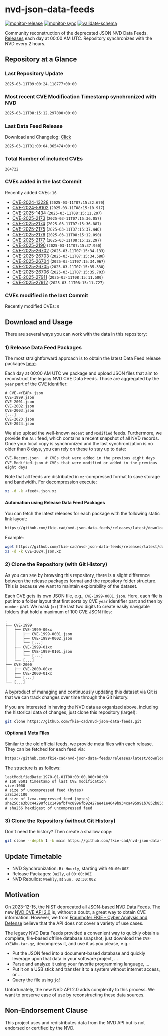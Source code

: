 # nvd-json-data-feeds

[![monitor-release](https://github.com/fkie-cad/nvd-json-data-feeds/actions/workflows/monitor_release.yml/badge.svg)](https://github.com/fkie-cad/nvd-json-data-feeds/actions/workflows/monitor_release.yml)
[![monitor-sync](https://github.com/fkie-cad/nvd-json-data-feeds/actions/workflows/monitor_sync.yml/badge.svg)](https://github.com/fkie-cad/nvd-json-data-feeds/actions/workflows/monitor_sync.yml)
[![validate-schema](https://github.com/fkie-cad/nvd-json-data-feeds/actions/workflows/validate_schema.yml/badge.svg)](https://github.com/fkie-cad/nvd-json-data-feeds/actions/workflows/validate_schema.yml)

Community reconstruction of the deprecated JSON NVD Data Feeds.
[Releases](https://github.com/fkie-cad/nvd-json-data-feeds/releases/latest) each day at 00:00 AM UTC.
Repository synchronizes with the NVD every 2 hours.

## Repository at a Glance

### Last Repository Update

```plain
2025-03-11T09:00:24.118777+00:00
```

### Most recent CVE Modification Timestamp synchronized with NVD

```plain
2025-03-11T08:15:12.297000+00:00
```

### Last Data Feed Release

Download and Changelog: [Click](https://github.com/fkie-cad/nvd-json-data-feeds/releases/latest)

```plain
2025-03-11T01:00:04.365474+00:00
```

### Total Number of included CVEs

```plain
284722
```

### CVEs added in the last Commit

Recently added CVEs: `16`

- [CVE-2024-13228](CVE-2024/CVE-2024-132xx/CVE-2024-13228.json) (`2025-03-11T07:15:32.670`)
- [CVE-2024-58102](CVE-2024/CVE-2024-581xx/CVE-2024-58102.json) (`2025-03-11T08:15:10.917`)
- [CVE-2025-1434](CVE-2025/CVE-2025-14xx/CVE-2025-1434.json) (`2025-03-11T08:15:11.207`)
- [CVE-2025-2173](CVE-2025/CVE-2025-21xx/CVE-2025-2173.json) (`2025-03-11T07:15:36.057`)
- [CVE-2025-2174](CVE-2025/CVE-2025-21xx/CVE-2025-2174.json) (`2025-03-11T07:15:36.887`)
- [CVE-2025-2175](CVE-2025/CVE-2025-21xx/CVE-2025-2175.json) (`2025-03-11T07:15:37.440`)
- [CVE-2025-2176](CVE-2025/CVE-2025-21xx/CVE-2025-2176.json) (`2025-03-11T08:15:12.090`)
- [CVE-2025-2177](CVE-2025/CVE-2025-21xx/CVE-2025-2177.json) (`2025-03-11T08:15:12.297`)
- [CVE-2025-2190](CVE-2025/CVE-2025-21xx/CVE-2025-2190.json) (`2025-03-11T07:15:37.950`)
- [CVE-2025-26702](CVE-2025/CVE-2025-267xx/CVE-2025-26702.json) (`2025-03-11T07:15:34.133`)
- [CVE-2025-26703](CVE-2025/CVE-2025-267xx/CVE-2025-26703.json) (`2025-03-11T07:15:34.580`)
- [CVE-2025-26704](CVE-2025/CVE-2025-267xx/CVE-2025-26704.json) (`2025-03-11T07:15:34.967`)
- [CVE-2025-26705](CVE-2025/CVE-2025-267xx/CVE-2025-26705.json) (`2025-03-11T07:15:35.330`)
- [CVE-2025-26706](CVE-2025/CVE-2025-267xx/CVE-2025-26706.json) (`2025-03-11T07:15:35.703`)
- [CVE-2025-27911](CVE-2025/CVE-2025-279xx/CVE-2025-27911.json) (`2025-03-11T08:15:11.500`)
- [CVE-2025-27912](CVE-2025/CVE-2025-279xx/CVE-2025-27912.json) (`2025-03-11T08:15:11.727`)


### CVEs modified in the last Commit

Recently modified CVEs: `0`



## Download and Usage

There are several ways you can work with the data in this repository:

### 1) Release Data Feed Packages

The most straightforward approach is to obtain the latest Data Feed release packages [here](https://github.com/fkie-cad/nvd-json-data-feeds/releases/latest).

Each day at 00:00 AM UTC we package and upload JSON files that aim to reconstruct the legacy NVD CVE Data Feeds.
Those are aggregated by the `year` part of the CVE identifier:

```
# CVE-<YEAR>.json
CVE-1999.json
CVE-2001.json
CVE-2002.json
CVE-2003.json
[...]
CVE-2023.json
CVE-2024.json
```

We also upload the well-known `Recent` and `Modified` feeds.
Furthermore, we provide the `All` feed, which contains a recent snapshot of all NVD records.
Once your local copy is synchronized and the last synchronization is no older than 8 days, you can rely on these to stay up to date:

```plain
CVE-Recent.json   # CVEs that were added in the previous eight days
CVE-Modified.json # CVEs that were modified or added in the previous eight days
```

Note that all feeds are distributed in `xz`-compressed format to save storage and bandwidth.
For decompression execute:

```sh
xz -d -k <feed>.json.xz
```

#### Automation using Release Data Feed Packages

You can fetch the latest releases for each package with the following static link layout:

```sh
https://github.com/fkie-cad/nvd-json-data-feeds/releases/latest/download/CVE-<YEAR>.json.xz
```

Example:

```sh
wget https://github.com/fkie-cad/nvd-json-data-feeds/releases/latest/download/CVE-2024.json.xz
xz -d -k CVE-2024.json.xz
```

### 2) Clone the Repository (with Git History)

As you can see by browsing this repository, there is a slight difference between the release packages format and the repository folder structure.
This is because we want to maintain explorability of the dataset.

Each CVE gets its own JSON file, e.g., `CVE-1999-0001.json`.
Here, each file is put into a folder layout that first sorts by CVE `year` identifier part and then by `number` part.
We mask (`xx`) the last two digits to create easily navigable folders that hold a maximum of 100 CVE JSON files:

```plain
.
├── CVE-1999
│   ├── CVE-1999-00xx
│   │   ├── CVE-1999-0001.json
│   │   ├── CVE-1999-0002.json
│   │   └── [...]
│   ├── CVE-1999-01xx
│   │   ├── CVE-1999-0101.json
│   │   └── [...]
│   └── [...]
├── CVE-2000
│   ├── CVE-2000-00xx
│   ├── CVE-2000-01xx
│   └── [...]
└── [...]
```

A byproduct of managing and continuously updating this dataset via Git is that we can track changes over time through the Git history.

If you are interested in having the NVD data as organized above, including the historical data of changes, just clone this repository (large!):

```sh
git clone https://github.com/fkie-cad/nvd-json-data-feeds.git
```

#### (Optional) Meta Files

Similar to the old official feeds, we provide meta files with each release. They can be fetched for each feed via:

```sh
https://github.com/fkie-cad/nvd-json-data-feeds/releases/latest/download/CVE-<YEAR>.meta
```

The structure is as follows:

```plain
lastModifiedDate:1970-01-01T00:00:00.000+00:00                          # ISO 8601 timestamp of last CVE modification
size:1000                                                               # size of uncompressed feed (bytes)
xzSize:100                                                              # size of lzma-compressed feed (bytes)
sha256:e3b0c44298fc1c149afbf4c8996fb92427ae41e4649b934ca495991b7852b855 # sha256 hexdigest of uncompressed feed
```

### 3) Clone the Repository (without Git History)

Don't need the history? Then create a shallow copy:

```sh
git clone --depth 1 -b main https://github.com/fkie-cad/nvd-json-data-feeds.git
```


## Update Timetable

* NVD Synchronization: `Bi-Hourly`, starting with `00:00:00Z`
* Release Packages: `Daily`, at `00:00:00Z`
* NVD Rebuilds: `Weekly`, at `Sun, 02:30:00Z`


## Motivation

On 2023-12-15, the NIST deprecated all [JSON-based NVD Data Feeds](https://nvd.nist.gov/vuln/data-feeds#divRetirementBanner-1).
The new [NVD CVE API 2.0](https://nvd.nist.gov/developers/vulnerabilities) is, without a doubt, a great way to obtain CVE information.
However, we from [Fraunhofer FKIE - Cyber Analysis and Defense](https://www.fkie.fraunhofer.de/en/departments/cad.html) believe that the API does not cover a variety of use cases.

The legacy NVD Data Feeds provided a convenient way to quickly obtain a complete, file-based offline database snapshot; just download the `CVE-<YEAR>.tar.gz`, decompress it, and use it as you please, e.g.:

- Put the JSON feed into a document-based database and quickly leverage upon that data in your software project, ...
- Parse and analyze it using your favorite programming language, ...
- Put it on a USB stick and transfer it to a system without internet access, or ...
- Query the file using `jq`!

Unfortunately, the new NVD API 2.0 adds complexity to this process.
We want to preserve ease of use by reconstructing these data sources.

## Non-Endorsement Clause

This project uses and redistributes data from the NVD API but is not endorsed or certified by the NVD.